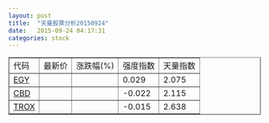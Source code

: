 ```yaml
---
layout: post
title:  "天量股票分析20150924"
date:   2015-09-24 04:17:31
categories: stock
---
```

<script type="text/javascript">
var stockList = []
stockList.push('gb_egy');
stockList.push('gb_cbd');
stockList.push('gb_trox');
</script>

<table border="1">
 <tr>
  <td>代码</td>
  <td>最新价</td>
  <td>涨跌幅(%)</td>
 <td>强度指数</td>
 <td>天量指数</td>
</tr>
  <tr id="egy"><td><a href="http://stock.finance.sina.com.cn/usstock/quotes/EGY.html" target="_blank">EGY</a></td><td></td><td></td><td>0.029</td><td>2.075</td></tr>
  <tr id="cbd"><td><a href="http://stock.finance.sina.com.cn/usstock/quotes/CBD.html" target="_blank">CBD</a></td><td></td><td></td><td>-0.022</td><td>2.115</td></tr>
  <tr id="trox"><td><a href="http://stock.finance.sina.com.cn/usstock/quotes/TROX.html" target="_blank">TROX</a></td><td></td><td></td><td>-0.015</td><td>2.638</td></tr>
</table>

